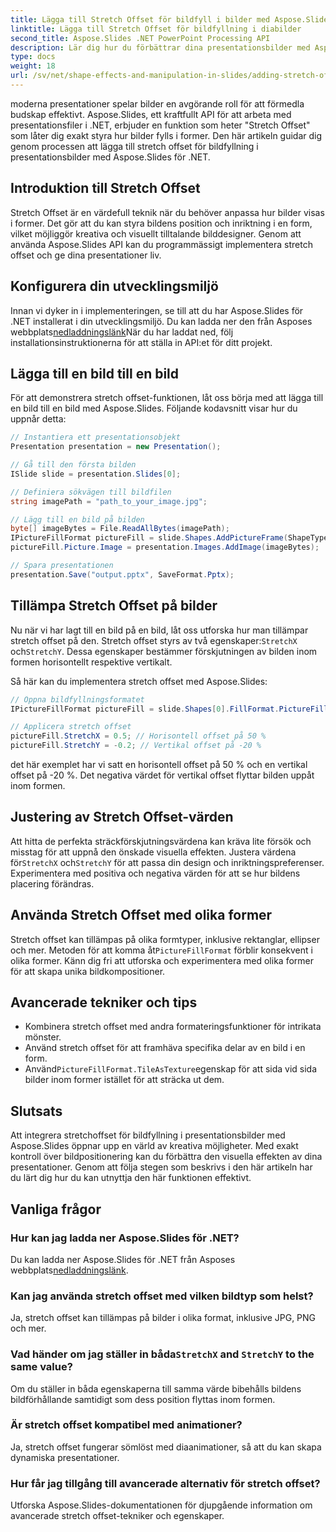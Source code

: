 ```yaml
---
title: Lägga till Stretch Offset för bildfyll i bilder med Aspose.Slides
linktitle: Lägga till Stretch Offset för bildfyllning i diabilder
second_title: Aspose.Slides .NET PowerPoint Processing API
description: Lär dig hur du förbättrar dina presentationsbilder med Aspose.Slides för .NET. Den här steg-för-steg-guiden handlar om att lägga till stretchoffset för bildfyllning, skapa dynamiska bilder och optimera designen.
type: docs
weight: 18
url: /sv/net/shape-effects-and-manipulation-in-slides/adding-stretch-offset-image-fill/
---
```


moderna presentationer spelar bilder en avgörande roll för att förmedla budskap effektivt. Aspose.Slides, ett kraftfullt API för att arbeta med presentationsfiler i .NET, erbjuder en funktion som heter "Stretch Offset" som låter dig exakt styra hur bilder fylls i former. Den här artikeln guidar dig genom processen att lägga till stretch offset för bildfyllning i presentationsbilder med Aspose.Slides för .NET.

## Introduktion till Stretch Offset

Stretch Offset är en värdefull teknik när du behöver anpassa hur bilder visas i former. Det gör att du kan styra bildens position och inriktning i en form, vilket möjliggör kreativa och visuellt tilltalande bilddesigner. Genom att använda Aspose.Slides API kan du programmässigt implementera stretch offset och ge dina presentationer liv.

## Konfigurera din utvecklingsmiljö

 Innan vi dyker in i implementeringen, se till att du har Aspose.Slides för .NET installerat i din utvecklingsmiljö. Du kan ladda ner den från Asposes webbplats[nedladdningslänk](https://releases.aspose.com/slides/net/)När du har laddat ned, följ installationsinstruktionerna för att ställa in API:et för ditt projekt.

## Lägga till en bild till en bild

För att demonstrera stretch offset-funktionen, låt oss börja med att lägga till en bild till en bild med Aspose.Slides. Följande kodavsnitt visar hur du uppnår detta:

```csharp
// Instantiera ett presentationsobjekt
Presentation presentation = new Presentation();

// Gå till den första bilden
ISlide slide = presentation.Slides[0];

// Definiera sökvägen till bildfilen
string imagePath = "path_to_your_image.jpg";

// Lägg till en bild på bilden
byte[] imageBytes = File.ReadAllBytes(imagePath);
IPictureFillFormat pictureFill = slide.Shapes.AddPictureFrame(ShapeType.Rectangle, 100, 100, 400, 300).FillFormat.PictureFillFormat;
pictureFill.Picture.Image = presentation.Images.AddImage(imageBytes);

// Spara presentationen
presentation.Save("output.pptx", SaveFormat.Pptx);
```

## Tillämpa Stretch Offset på bilder

 Nu när vi har lagt till en bild på en bild, låt oss utforska hur man tillämpar stretch offset på den. Stretch offset styrs av två egenskaper:`StretchX` och`StretchY`. Dessa egenskaper bestämmer förskjutningen av bilden inom formen horisontellt respektive vertikalt.

Så här kan du implementera stretch offset med Aspose.Slides:

```csharp
// Öppna bildfyllningsformatet
IPictureFillFormat pictureFill = slide.Shapes[0].FillFormat.PictureFillFormat;

// Applicera stretch offset
pictureFill.StretchX = 0.5; // Horisontell offset på 50 %
pictureFill.StretchY = -0.2; // Vertikal offset på -20 %
```

det här exemplet har vi satt en horisontell offset på 50 % och en vertikal offset på -20 %. Det negativa värdet för vertikal offset flyttar bilden uppåt inom formen.

## Justering av Stretch Offset-värden

 Att hitta de perfekta sträckförskjutningsvärdena kan kräva lite försök och misstag för att uppnå den önskade visuella effekten. Justera värdena för`StretchX` och`StretchY` för att passa din design och inriktningspreferenser. Experimentera med positiva och negativa värden för att se hur bildens placering förändras.

## Använda Stretch Offset med olika former

 Stretch offset kan tillämpas på olika formtyper, inklusive rektanglar, ellipser och mer. Metoden för att komma åt`PictureFillFormat` förblir konsekvent i olika former. Känn dig fri att utforska och experimentera med olika former för att skapa unika bildkompositioner.

## Avancerade tekniker och tips

- Kombinera stretch offset med andra formateringsfunktioner för intrikata mönster.
- Använd stretch offset för att framhäva specifika delar av en bild i en form.
-  Använd`PictureFillFormat.TileAsTexture`egenskap för att sida vid sida bilder inom former istället för att sträcka ut dem.

## Slutsats

Att integrera stretchoffset för bildfyllning i presentationsbilder med Aspose.Slides öppnar upp en värld av kreativa möjligheter. Med exakt kontroll över bildpositionering kan du förbättra den visuella effekten av dina presentationer. Genom att följa stegen som beskrivs i den här artikeln har du lärt dig hur du kan utnyttja den här funktionen effektivt.

## Vanliga frågor

### Hur kan jag ladda ner Aspose.Slides för .NET?

 Du kan ladda ner Aspose.Slides för .NET från Asposes webbplats[nedladdningslänk](https://releases.aspose.com/slides/net/).

### Kan jag använda stretch offset med vilken bildtyp som helst?

Ja, stretch offset kan tillämpas på bilder i olika format, inklusive JPG, PNG och mer.

###  Vad händer om jag ställer in båda`StretchX` and `StretchY` to the same value?

Om du ställer in båda egenskaperna till samma värde bibehålls bildens bildförhållande samtidigt som dess position flyttas inom formen.

### Är stretch offset kompatibel med animationer?

Ja, stretch offset fungerar sömlöst med diaanimationer, så att du kan skapa dynamiska presentationer.

### Hur får jag tillgång till avancerade alternativ för stretch offset?

Utforska Aspose.Slides-dokumentationen för djupgående information om avancerade stretch offset-tekniker och egenskaper.